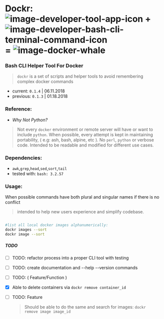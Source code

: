 # Dockr: ![image-developer-tool-app-icon](https://drive.google.com/uc?id=1GVXPsTf3VRUTf5vmjov9MocGK0eCCSsu) +  ![image-developer-bash-cli-terminal-command-icon](https://drive.google.com/uc?id=1IHoZpyD1qkALP9CAwIlTaZ9eAEykEtQJ) =  ![image-docker-whale](https://drive.google.com/uc?id=1QUpvgF6FNN-u1xcTLjy8dihfG_uL0alI) #

### Bash CLI Helper Tool For Docker ###
 > `dockr` is a set of scripts and helper tools to avoid remembering complex docker commands


- current: `0.1.4` | 06.11.2018
- previous: `0.1.3` | 01.18.2018


### Reference: ###

* _Why Not Python?_

> Not every `docker` environment or remote server will have or want to include `python`. When possible, every attempt is kept in maintaining portability, ( e.g: ash, bash, alpine, etc ).  No `perl`, `python` or verbose code. Intended to be  readable and modified for different use cases.


### Dependencies: ###

 - `awk`,`grep`,`head`,`sed`,`sort`,`tail`
 - tested with: `bash: 3.2.57`


### Usage: ###
 
When possible commands have both plural and singular names if there is no conflict
 > intended to help new users experience and simplify codebase.
```bash

#list all local docker images alphanumerically:
dockr images --sort
dockr image --sort
```

##### TODO #####

- [ ] TODO: refactor process into a proper CLI tool with testing
- [ ] TODO: create documentation and --help --version commands
- [ ] TODO: ( Feature/Function )
- [x] Able to delete containers via ``dockr remove container_id``
- [ ] TODO: Feature
	> Should be able to do the same and search for images: ``dockr remove image image_id``

